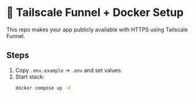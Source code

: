 # 🚀 Tailscale Funnel + Docker Setup

This repo makes your app publicly available with HTTPS using Tailscale Funnel.

## Steps

1. Copy `.env.example` → `.env` and set values.
2. Start stack:
   ```bash
   docker compose up -d
